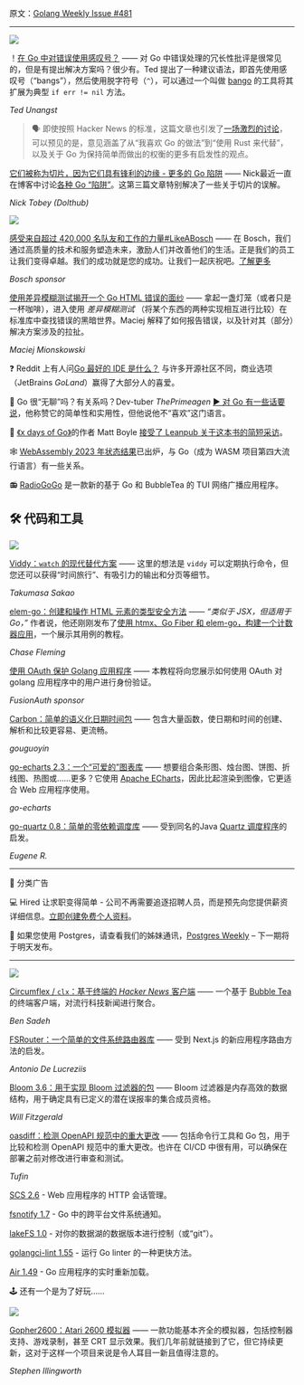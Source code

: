 原文：[Golang Weekly Issue #481](https://golangweekly.com/issues/481)

---

[![](https://res.cloudinary.com/cpress/image/upload/w_1280,e_sharpen:60,q_auto/sqcauotx321dimn9qpag.jpg)](https://golangweekly.com/link/146730/web)  


！[在 Go 中对错误使用感叹号？](https://golangweekly.com/link/146730/web "flak.tedunangst.com") —— 对 Go 中错误处理的冗长性批评是很常见的，但是有提出解决方案吗？很少有。Ted 提出了一种建议语法，即首先使用感叹号（“bangs”），然后使用脱字符号（`^`），可以通过一个叫做 [bango](https://golangweekly.com/link/146731/web) 的工具将其扩展为典型 `if err != nil` 方法。

_Ted Unangst_


> 🗣 即使按照 Hacker News 的标准，这篇文章也引发了[一场激烈的讨论](https://golangweekly.com/link/146732/web)，可以预见的是，意见涵盖了从“我喜欢 Go 的做法”到“使用 Rust 来代替”，以及关于 Go 为保持简单而做出的权衡的更多有启发性的观点。
  

[它们被称为切片，因为它们具有锋利的边缘 - 更多的 Go 陷阱](https://golangweekly.com/link/146733/web "www.dolthub.com") —— Nick最近一直在博客中讨论[各种 Go “陷阱”](https://golangweekly.com/link/146734/web)。这第三篇文章特别解决了一些关于切片的误解。

_Nick Tobey (Dolthub)_


[![](https://copm.s3.amazonaws.com/e6b1409e.png)](https://golangweekly.com/link/146729/web) 

[感受来自超过 420,000 名队友和工作的力量#LikeABosch](https://golangweekly.com/link/146729/web "www.bosch.com") —— 在 Bosch，我们通过高质量的技术和服务塑造未来，激励人们并改善他们的生活。正是我们的员工让我们变得卓越。我们的成功就是您的成功。让我们一起庆祝吧。[了解更多](https://golangweekly.com/link/146729/web)

_Bosch sponsor_


[使用差异模糊测试揭开一个 Go HTML 错误的面纱](https://golangweekly.com/link/146735/web "mionskowski.pl") —— 拿起一盏灯笼（或者只是一杯咖啡），进入使用 _差异模糊测试_ （将某个东西的两种实现相互进行比较）在标准库中查找错误的黑暗世界。Maciej 解释了如何报告错误，以及针对其（部分）解决方案涉及的拉扯。

_Maciej Mionskowski_


❓ Reddit 上有人问[Go 最好的 IDE 是什么？](https://golangweekly.com/link/146736/web) 与许多开源社区不同，商业选项（JetBrains _GoLand_）赢得了大部分人的喜爱。

🤔 Go 很“无聊”吗？有关系吗？Dev-tuber _ThePrimeagen_ [▶️ 对 Go 有一些话要说](https://golangweekly.com/link/146737/web)，他称赞它的简单性和实用性，但他说他不“喜欢”这门语言。


📗 [《x days of Go》](https://golangweekly.com/link/146739/web)的作者 Matt Boyle [接受了 Leanpub 关于这本书的简短采访](https://golangweekly.com/link/146740/web)。

🕸 [WebAssembly 2023 年状态结果](https://golangweekly.com/link/146764/web)已出炉，与 Go（成为 WASM 项目第四大流行语言）有一些关系。

📻 [RadioGoGo](https://golangweekly.com/link/146738/web) 是一款新的基于 Go 和 BubbleTea 的 TUI 网络广播应用程序。


## 🛠 代码和工具

[![](https://res.cloudinary.com/cpress/image/upload/w_1280,e_sharpen:60,q_auto/slf0fo5ki0pybot4zbhe.jpg)](https://golangweekly.com/link/146741/web)  


[Viddy：`watch` 的现代替代方案](https://golangweekly.com/link/146741/web "github.com") —— 这里的想法是 `viddy` 可以定期执行命令，但您还可以获得“时间旅行”、有吸引力的输出和分页等细节。

_Takumasa Sakao_
  

[elem-go：创建和操作 HTML 元素的类型安全方法](https://golangweekly.com/link/146742/web "github.com") —— _“类似于 JSX，但适用于 Go，”_ 作者说，他还刚刚发布了[使用 htmx、Go Fiber 和 elem-go，构建一个计数器应用](https://golangweekly.com/link/146743/web)，一个展示其用例的教程。

_Chase Fleming_


[使用 OAuth 保护 Golang 应用程序](https://golangweekly.com/link/146744/web "fusionauth.io") —— 本教程将向您展示如何使用 OAuth 对 golang 应用程序中的用户进行身份验证。

_FusionAuth sponsor_


[Carbon：简单的语义化日期时间包](https://golangweekly.com/link/146745/web "github.com") —— 包含大量函数，使日期和时间的创建、解析和比较更容易、更流畅。

_gouguoyin_


[go-echarts 2.3：一个“可爱的”图表库](https://golangweekly.com/link/146746/web "github.com") —— 想要组合条形图、烛台图、饼图、折线图、热图或……更多？它使用 [Apache ECharts](https://golangweekly.com/link/146747/web)，因此比起渲染到图像，它更适合 Web 应用程序使用。

_go-echarts_
  

[go-quartz 0.8：简单的零依赖调度库](https://golangweekly.com/link/146748/web "github.com") —— 受到同名的Java [Quartz 调度程序](https://golangweekly.com/link/146749/web)的启发。

_Eugene R._


---


📰 分类广告


💻 Hired 让求职变得简单 - 公司不再需要追逐招聘人员，而是预先向您提供薪资详细信息。[立即创建免费个人资料](https://golangweekly.com/link/146750/web)。


🐘 如果您使用 Postgres，请查看我们的姊妹通讯，[Postgres Weekly](https://golangweekly.com/link/146751/web) – 下一期将于明天发布。

---
  

[![](https://res.cloudinary.com/cpress/image/upload/w_1280,e_sharpen:60,q_auto/pif8ligg61fkapmxr2gu.jpg)](https://golangweekly.com/link/146752/web)  


[Circumflex / `clx`：基于终端的 _Hacker News_ 客户端](https://golangweekly.com/link/146752/web "github.com") —— 一个基于 [Bubble Tea](https://golangweekly.com/link/146753/web) 的终端客户端，对流行科技新闻进行聚合。

_Ben Sadeh_


[FSRouter：一个简单的文件系统路由器库](https://golangweekly.com/link/146754/web "github.com") —— 受到 Next.js 的新应用程序路由方法的启发。

_Antonio De Lucreziis_


[Bloom 3.6：用于实现 Bloom 过滤器的包](https://golangweekly.com/link/146755/web "github.com") —— Bloom 过滤器是内存高效的数据结构，用于确定具有已定义的潜在误报率的集合成员资格。

_Will Fitzgerald_
  

[oasdiff：检测 OpenAPI 规范中的重大更改](https://golangweekly.com/link/146756/web "github.com") —— 包括命令行工具和 Go 包，用于比较和检测 OpenAPI 规范中的重大更改。也许在 CI/CD 中很有用，可以确保在部署之前对修改进行审查和测试。

_Tufin_



[SCS 2.6](https://golangweekly.com/link/146757/web) - Web 应用程序的 HTTP 会话管理。


[fsnotify 1.7](https://golangweekly.com/link/146758/web) - Go 中的跨平台文件系统通知。

[lakeFS 1.0](https://golangweekly.com/link/146759/web) - 对你的数据湖的数据版本进行控制（或“git”）。

[golangci-lint 1.55](https://golangweekly.com/link/146761/web) - 运行 Go linter 的一种更快方法。


[Air 1.49](https://golangweekly.com/link/146760/web) - Go 应用程序的实时重新加载。


🕹 还有一个是为了好玩…… 
  
[![](https://res.cloudinary.com/cpress/image/upload/w_1280,e_sharpen:60,q_auto/xpiqmka4llzahajfuczl.jpg)](https://golangweekly.com/link/146762/web)    
  

[Gopher2600：Atari 2600 模拟器](https://golangweekly.com/link/146762/web "github.com") —— 一款功能基本齐全的模拟器，包括控制器支持、游戏录制，甚至 CRT 显示效果。我们几年前就链接到了它，但它持续更新，这对于这样一个项目来说是令人耳目一新且值得注意的。

_Stephen Illingworth_
